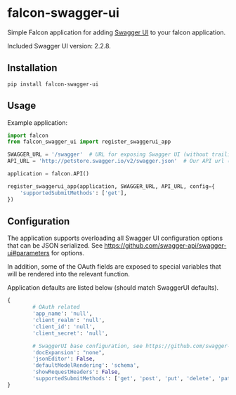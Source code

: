 # falcon-swagger-ui

Simple Falcon application for adding [Swagger UI](https://github.com/swagger-api/swagger-ui) to your falcon application.

Included Swagger UI version: 2.2.8.

## Installation

`pip install falcon-swagger-ui`

## Usage

Example application:

```python
import falcon
from falcon_swagger_ui import register_swaggerui_app

SWAGGER_URL = '/swagger'  # URL for exposing Swagger UI (without trailing '/')
API_URL = 'http://petstore.swagger.io/v2/swagger.json'  # Our API url (can of course be a local resource)

application = falcon.API()

register_swaggerui_app(application, SWAGGER_URL, API_URL, config={
    'supportedSubmitMethods': ['get'],
})

```

## Configuration

The application supports overloading all Swagger UI configuration options that can be JSON serialized.
See https://github.com/swagger-api/swagger-ui#parameters for options.

In addition, some of the OAuth fields are exposed to special variables that will be rendered into the relevant function.

Application defaults are listed below (should match SwaggerUI defaults).

```python
{
        # OAuth related
        'app_name': 'null',
        'client_realm': 'null',
        'client_id': 'null',
        'client_secret': 'null',

        # SwaggerUI base configuration, see https://github.com/swagger-api/swagger-ui#parameters
        'docExpansion': "none",
        'jsonEditor': False,
        'defaultModelRendering': 'schema',
        'showRequestHeaders': False,
        'supportedSubmitMethods': ['get', 'post', 'put', 'delete', 'patch']
}
```
